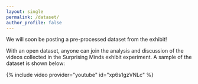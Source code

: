```yaml
---
layout: single
permalink: /dataset/
author_profile: false
---
```


We will soon be posting a pre-processed dataset from the exhibit! 

With an open dataset, anyone can join the analysis and discussion of the videos collected in the Surprising Minds exhibit experiment. A sample of the dataset is shown below: 

{% include video provider="youtube" id="xp6s1gzVNLc" %}
